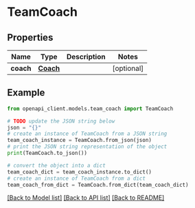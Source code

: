 # TeamCoach


## Properties

Name | Type | Description | Notes
------------ | ------------- | ------------- | -------------
**coach** | [**Coach**](Coach.md) |  | [optional] 

## Example

```python
from openapi_client.models.team_coach import TeamCoach

# TODO update the JSON string below
json = "{}"
# create an instance of TeamCoach from a JSON string
team_coach_instance = TeamCoach.from_json(json)
# print the JSON string representation of the object
print(TeamCoach.to_json())

# convert the object into a dict
team_coach_dict = team_coach_instance.to_dict()
# create an instance of TeamCoach from a dict
team_coach_from_dict = TeamCoach.from_dict(team_coach_dict)
```
[[Back to Model list]](../README.md#documentation-for-models) [[Back to API list]](../README.md#documentation-for-api-endpoints) [[Back to README]](../README.md)


